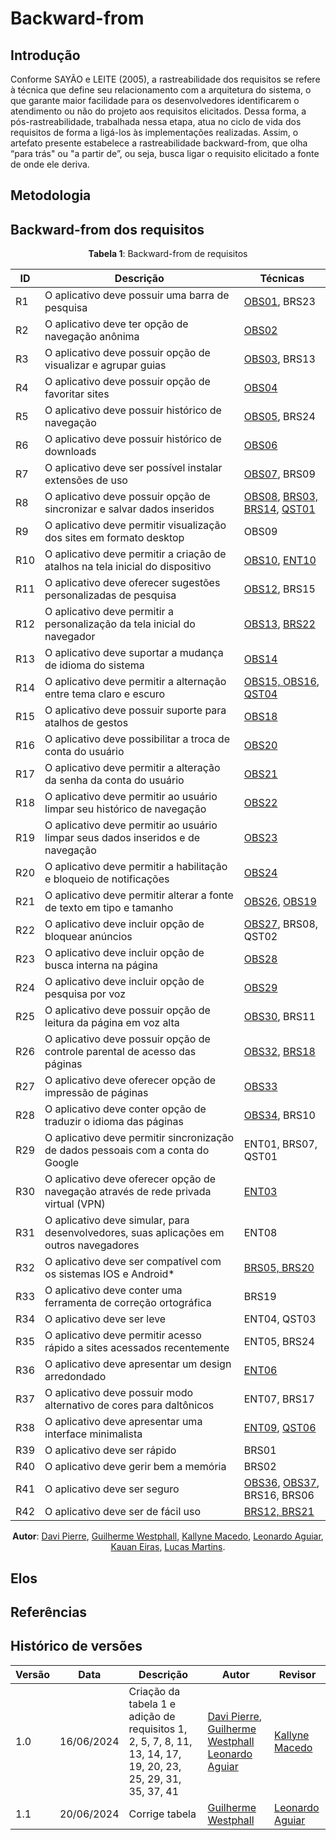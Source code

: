 # Backward-from

## Introdução

Conforme SAYÃO e LEITE (2005), a rastreabilidade dos requisitos se refere à técnica que define seu relacionamento com a arquitetura do sistema, o que garante maior facilidade para os desenvolvedores identificarem o atendimento ou não do projeto aos requisitos elicitados. Dessa forma, a pós-rastreabilidade, trabalhada nessa etapa, atua no ciclo de vida dos requisitos de forma a ligá-los às implementações realizadas.
Assim, o artefato presente estabelece a rastreabilidade backward-from, que olha “para trás" ou "a partir de”, ou seja, busca ligar o requisito elicitado a fonte de onde ele deriva. 


## Metodologia



## Backward-from dos requisitos

<center>

**Tabela 1**: Backward-from de requisitos
<!-- 
| Requisito | Descrição                                                                        | Questionário                                              | Brainstorming                                                                                                                                                  | Entrevista                                       | Observação                                                                                                                                                             |
| --------- | -------------------------------------------------------------------------------- | --------------------------------------------------------- | -------------------------------------------------------------------------------------------------------------------------------------------------------------- | ------------------------------------------------ | ---------------------------------------------------------------------------------------------------------------------------------------------------------------------- |
| R1        | O aplicativo deve possuir uma barra de pesquisa                                  | NA                                                        | [BRS23](/docs/elicitacao/tecnicas/brainstorming.md)                                                                                                            | NA                                               | [OBS01](/docs/elicitacao/tecnicas/observacao.md)                                                                                                                       |
| R2        | O aplicativo deve ter opção de navegação anônima                                 | NA                                                        | NA                                                                                                                                                             | NA                                               | [OBS02](/docs/elicitacao/tecnicas/observacao#requisitos_elicitados)                                                                                                    |
| R3        | Descrição do R3                                                                  | NA                                                        | NA                                                                                                                                                             | NA                                               | NA                                                                                                                                                                     |
| R4        | Descrição do R4                                                                  | NA                                                        | NA                                                                                                                                                             | NA                                               | NA                                                                                                                                                                     |
| R5        | O aplicativo deve possuir histórico de navegação                                 | NA                                                        | [BRS24](/docs/elicitacao/tecnicas/brainstorming.md)                                                                                                            | NA                                               | [OBS05](/docs/elicitacao/tecnicas/observacao#requisitos_elicitados)                                                                                                    |
| R6        | O aplicativo deve possuir histórico de downloads                                 | NA                                                        | NA                                                                                                                                                             | NA                                               | NA                                                                                                                                                                     |
| R7        | O aplicativo deve ser possível instalar extensões de uso                         | NA                                                        | [BRS09](/docs/elicitacao/tecnicas/brainstorming.md)                                                                                                            | NA                                               | [OBS07](/docs/elicitacao/tecnicas/observacao.md)                                                                                                                       |
| R8        | O aplicativo deve possuir opção de sincronizar e salvar dados inseridos          | [QST01](../elicitacao/tecnicas/questionario.md#resultado) | [BRS03, BRS14](../elicitacao/tecnicas/brainstorming#tabela-2-requisitos-elicitados)                                                                            | NA                                               | [OBS08](../elicitacao/tecnicas/observacao#requisitos_elicitados)                                                                                                       |
| R9        | Descrição do R9                                                                  | NA                                                        | NA                                                                                                                                                             | NA                                               | NA                                                                                                                                                                     |
| R10       | Descrição do R10                                                                 | NA                                                        | NA                                                                                                                                                             | NA                                               | NA                                                                                                                                                                     |
| R11       | O aplicativo deve oferecer sugestões personalizadas de pesquisa                  | NA                                                        | [BRS15](../elicitacao/tecnicas/brainstorming#tabela-2-requisitos-elicitados)                                                                                   | NA                                               | [OBS12](/docs/elicitacao/tecnicas/observacao.md)                                                                                                                       |
| R12       | Descrição do R12                                                                 | NA                                                        | NA                                                                                                                                                             | NA                                               | NA                                                                                                                                                                     |
| R13       | O aplicativo deve suportar a mudança de idioma do sistema                        | NA                                                        | NA                                                                                                                                                             | NA                                               | [OBS14](/docs/elicitacao/tecnicas/observacao.md)                                                                                                                       |
| R14       | O aplicativo deve permitir a alternação entre tema claro e escuro                | [QST04](../elicitacao/tecnicas/questionario.md#resultado) | NA                                                                                                                                                             | NA                                               | [OBS15, OBS16](../elicitacao/tecnicas/observacao.md#tabela-2-requisitos-funcionais)                                                                                    |
| R15       | Descrição do R15                                                                 | NA                                                        | NA                                                                                                                                                             | NA                                               | NA                                                                                                                                                                     |
| R16       | Descrição do R16                                                                 | NA                                                        | NA                                                                                                                                                             | NA                                               | NA                                                                                                                                                                     |
| R17       | O aplicativo deve permitir a alteração da senha da conta do usuário              | NA                                                        | NA                                                                                                                                                             | NA                                               | [OBS21](/docs/elicitacao/tecnicas/observacao.md)                                                                                                                       |
| R18       | Descrição do R18                                                                 | NA                                                        | NA                                                                                                                                                             | NA                                               | NA                                                                                                                                                                     |
| R19       | O aplicativo deve permitir ao usuário limpar seus dados inseridos e de navegação | NA                                                        | NA                                                                                                                                                             | NA                                               | [OBS23](/docs/elicitacao/tecnicas/observacao.md)                                                                                                                       |
| R20       | O aplicativo deve ser permitir a habilitação e bloqueio de notificações          | NA                                                        | NA                                                                                                                                                             | NA                                               | [OBS24](../elicitacao/tecnicas/observacao.md#tabela-2-requisitos-funcionais)                                                                                           |
| R21       | Descrição do R21                                                                 | NA                                                        | NA                                                                                                                                                             | NA                                               | NA                                                                                                                                                                     |
| R22       | Descrição do R22                                                                 | NA                                                        | NA                                                                                                                                                             | NA                                               | NA                                                                                                                                                                     |
| R23       | O aplicativo deve incluir opção de busca interna na página                       | NA                                                        | NA                                                                                                                                                             | NA                                               | [OBS28](/docs/elicitacao/tecnicas/observacao.md)                                                                                                                       |
| R24       | Descrição do R24                                                                 | NA                                                        | NA                                                                                                                                                             | NA                                               | NA                                                                                                                                                                     |
| R25       | O aplicativo deve possuir opção de leitura da página em voz alta                 | NA                                                        | [BRS11](../elicitacao/tecnicas/brainstorming#tabela-2-requisitos-elicitados)                                                                                   | NA                                               | [OBS30](/docs/elicitacao/tecnicas/observacao.md)                                                                                                                       |
| R26       | Descrição do R26                                                                 | NA                                                        | NA                                                                                                                                                             | NA                                               | NA                                                                                                                                                                     |
| R27       | Descrição do R27                                                                 | NA                                                        | NA                                                                                                                                                             | NA                                               | NA                                                                                                                                                                     |
| R28       | Descrição do R28                                                                 | NA                                                        | NA                                                                                                                                                             | NA                                               | NA                                                                                                                                                                     |
| R29       | O aplicativo deve permitir sincronização de dados pessoais com a conta do Google | [QST01](../elicitacao/tecnicas/questionario.md#resultado) | [BRS07](../elicitacao/tecnicas/brainstorming#tabela-2-requisitos-elicitados)                                                                                   | [ENT01](/docs/elicitacao/tecnicas/entrevista.md) | NA                                                                                                                                                                     |
| R30       | Descrição do R30                                                                 | NA                                                        | NA                                                                                                                                                             | NA                                               | NA                                                                                                                                                                     |
| R31       | Capacidade de usar aplicações em outros navegadores                              | NA                                                        | NA                                                                                                                                                             | [ENT08](/docs/elicitacao/tecnicas/entrevista.md) | NA                                                                                                                                                                     |
| R32       | Descrição do R32                                                                 | NA                                                        | NA                                                                                                                                                             | NA                                               | NA                                                                                                                                                                     |
| R33       | Descrição do R33                                                                 | NA                                                        | NA                                                                                                                                                             | NA                                               | NA                                                                                                                                                                     |
| R34       | Descrição do R34                                                                 | NA                                                        | NA                                                                                                                                                             | NA                                               | NA                                                                                                                                                                     |
| R35       | O aplicativo deve permitir acesso rápido a sites acessados recentemente          | [ENT05](/docs/elicitacao/tecnicas/entrevista.md)          | NA                                                                                                                                                             | NA                                               | [OBS11](/docs/elicitacao/tecnicas/observacao.md)                                                                                                                       |
| R36       | Descrição do R36                                                                 | NA                                                        | NA                                                                                                                                                             | NA                                               | NA                                                                                                                                                                     |
| R37       | O aplicativo deve possuir modo alternativo de cores para daltônicos              | [QST04](../elicitacao/tecnicas/questionario.md#resultado) | [BRS17](../elicitacao/tecnicas/brainstorming#tabela-2-requisitos-elicitados)                                                                                   | [ENT07](/docs/elicitacao/tecnicas/entrevista.md) | NA                                                                                                                                                                     |
| R38       | Descrição do R38                                                                 | NA                                                        | NA                                                                                                                                                             | NA                                               | NA                                                                                                                                                                     |
| R39       | Descrição do R39                                                                 | NA                                                        | NA                                                                                                                                                             | NA                                               | NA                                                                                                                                                                     |
| R40       | Descrição do R40                                                                 | NA                                                        | NA                                                                                                                                                             | NA                                               | NA                                                                                                                                                                     |
| R41       | O aplicativo deve ser seguro                                                     | NA                                                        | [BRS06](../elicitacao/tecnicas/brainstorming#tabela-2-requisitos-elicitados) <br> [BRS16](../elicitacao/tecnicas/brainstorming#tabela-2-requisitos-elicitados) | NA                                               | [OBS36](../elicitacao/tecnicas/observacao.md#tabela-3-requisitos-não-funcionais) <br> [OBS37](../elicitacao/tecnicas/observacao.md#tabela-3-requisitos-não-funcionais) |
| R42       | Descrição do R42                                                                 | NA                                                        | NA                                                                                                                                                             | NA                                               | NA                                                                                                                                                                     |
 -->


 | ID  | Descrição                                                                              | Técnicas                                                                                                                                                                                                                        |
 | --- | -------------------------------------------------------------------------------------- | ------------------------------------------------------------------------------------------------------------------------------------------------------------------------------------------------------------------------------- |
 | R1  | O aplicativo deve possuir uma barra de pesquisa                                        | [OBS01](../elicitacao/tecnicas/observacao.md#requisitos_elicitados), BRS23                                                                                                                                                      |
 | R2  | O aplicativo deve ter opção de navegação anônima                                       | [OBS02](../elicitacao/tecnicas/observacao.md#tabela-2-requisitos-funcionais)                                                                                                                                                    |
 | R3  | O aplicativo deve possuir opção de visualizar e agrupar guias                          | [OBS03](../elicitacao/tecnicas/observacao#requisitos_elicitados), BRS13                                                                                                                                                         |
 | R4  | O aplicativo deve possuir opção de favoritar sites                                     | [OBS04](../elicitacao/tecnicas/observacao#requisitos_elicitados)                                                                                                                                                                |
 | R5  | O aplicativo deve possuir histórico de navegação                                       | [OBS05](../elicitacao/tecnicas/observacao#requisitos_elicitados), BRS24                                                                                                                                                         |
 | R6  | O aplicativo deve possuir histórico de downloads                                       | [OBS06](../elicitacao/tecnicas/observacao#requisitos_elicitados)                                                                                                                                                                |
 | R7  | O aplicativo deve ser possível instalar extensões de uso                               | [OBS07](../elicitacao/tecnicas/observacao#requisitos_elicitados), BRS09                                                                                                                                                         |
 | R8  | O aplicativo deve possuir opção de sincronizar e salvar dados inseridos                | [OBS08](../elicitacao/tecnicas/observacao.md#tabela-2-requisitos-funcionais), [BRS03, BRS14](../elicitacao/tecnicas/brainstorming.md#tabela-2-requisitos-elicitados), [QST01](../elicitacao/tecnicas/questionario.md#resultado) |
 | R9  | O aplicativo deve permitir visualização dos sites em formato desktop                   | OBS09                                                                                                                                                                                                                           |
 | R10 | O aplicativo deve permitir a criação de atalhos na tela inicial do dispositivo         | [OBS10](../elicitacao/tecnicas/observacao#requisitos_elicitados), [ENT10](../elicitacao/tecnicas/entrevista.md#tabela-6-requisitos-elicitados-na-entrevista)                                                                    |  |
 | R11 | O aplicativo deve oferecer sugestões personalizadas de pesquisa                        | [OBS12](../elicitacao/tecnicas/observacao#requisitos_elicitados), BRS15                                                                                                                                                         |
 | R12 | O aplicativo deve permitir a personalização da tela inicial do navegador               | [OBS13](../elicitacao/tecnicas/observacao#requisitos_elicitados), [BRS22](../elicitacao/tecnicas/brainstorming#tabela-2-requisitos-elicitados)                                                                                  |
 | R13 | O aplicativo deve suportar a mudança de idioma do sistema                              | [OBS14](../elicitacao/tecnicas/observacao#requisitos_elicitados)                                                                                                                                                                |
 | R14 | O aplicativo deve permitir a alternação entre tema claro e escuro                      | [OBS15, OBS16](../elicitacao/tecnicas/observacao.md#tabela-2-requisitos-funcionais), [QST04](../elicitacao/tecnicas/questionario.md#resultado)                                                                                  |
 | R15 | O aplicativo deve possuir suporte para atalhos de gestos                               | [OBS18](../elicitacao/tecnicas/observacao#requisitos_elicitados)                                                                                                                                                                |
 | R16 | O aplicativo deve possibilitar a troca de conta do usuário                             | [OBS20](../elicitacao/tecnicas/observacao#requisitos_elicitados)                                                                                                                                                                |
 | R17 | O aplicativo deve permitir a alteração da senha da conta do usuário                    | [OBS21](../elicitacao/tecnicas/observacao#requisitos_elicitados)                                                                                                                                                                |
 | R18 | O aplicativo deve permitir ao usuário limpar seu histórico de navegação                | [OBS22](../elicitacao/tecnicas/observacao#requisitos_elicitados)                                                                                                                                                                |
 | R19 | O aplicativo deve permitir ao usuário limpar seus dados inseridos e de navegação       | [OBS23](../elicitacao/tecnicas/observacao#requisitos_elicitados)                                                                                                                                                                |
 | R20 | O aplicativo deve permitir a habilitação e bloqueio de notificações                    | [OBS24](../elicitacao/tecnicas/observacao.md#requisitos_elicitados)                                                                                                                                                             |
 | R21 | O aplicativo deve permitir alterar a fonte de texto em tipo e tamanho                  | [OBS26](../elicitacao/tecnicas/observacao#requisitos_elicitados), [OBS19](../elicitacao/tecnicas/observacao#requisitos_elicitados)                                                                                              |
 | R22 | O aplicativo deve incluir opção de bloquear anúncios                                   | [OBS27](../elicitacao/tecnicas/observacao#requisitos_elicitados), BRS08, QST02                                                                                                                                                  |
 | R23 | O aplicativo deve incluir opção de busca interna na página                             | [OBS28](../elicitacao/tecnicas/observacao#requisitos_elicitados)                                                                                                                                                                |
 | R24 | O aplicativo deve incluir opção de pesquisa por voz                                    | [OBS29](../elicitacao/tecnicas/observacao#requisitos_elicitados)                                                                                                                                                                |
 | R25 | O aplicativo deve possuir opção de leitura da página em voz alta                       | [OBS30](../elicitacao/tecnicas/observacao#requisitos_elicitados), BRS11                                                                                                                                                         |
 | R26 | O aplicativo deve possuir opção de controle parental de acesso das páginas             | [OBS32](../elicitacao/tecnicas/observacao.md#tabela-2-requisitos-funcionais), [BRS18](../elicitacao/tecnicas/brainstorming.md#tabela-2-requisitos-elicitados)                                                                            |
 | R27 | O aplicativo deve oferecer opção de impressão de páginas                               | [OBS33](../elicitacao/tecnicas/observacao#requisitos_elicitados)                                                                                                                                                                |
 | R28 | O aplicativo deve conter opção de traduzir o idioma das páginas                        | [OBS34](../elicitacao/tecnicas/observacao#requisitos_elicitados), BRS10                                                                                                                                                         |
 | R29 | O aplicativo deve permitir sincronização de dados pessoais com a conta do Google       | ENT01, BRS07, QST01                                                                                                                                                                                                             |
 | R30 | O aplicativo deve oferecer opção de navegação através de rede privada virtual (VPN)    | [ENT03](../elicitacao/tecnicas/entrevista.md#tabela-6-requisitos-elicitados-na-entrevista)                                                                                                                                      |
 | R31 | O aplicativo deve simular, para desenvolvedores, suas aplicações em outros navegadores | ENT08                                                                                                                                                                                                                           |
 | R32 | O aplicativo deve ser compatível com os sistemas IOS e Android*                        | [BRS05, BRS20](../elicitacao/tecnicas/brainstorming.md#tabela-2-requisitos-elicitados)                                                                                                                                          |
 | R33 | O aplicativo deve conter uma ferramenta de correção ortográfica                        | BRS19                                                                                                                                                                                                                           |
 | R34 | O aplicativo deve ser leve                                                             | ENT04, QST03                                                                                                                                                                                                                    |
 | R35 | O aplicativo deve permitir acesso rápido a sites acessados recentemente                | ENT05, BRS24                                                                                                                                                                                                                    |
 | R36 | O aplicativo deve apresentar um design arredondado                                     | [ENT06](../elicitacao/tecnicas/entrevista.md#tabela-6-requisitos-elicitados-na-entrevista)                                                                                                                                      |
 | R37 | O aplicativo deve possuir modo alternativo de cores para daltônicos                    | ENT07, BRS17                                                                                                                                                                                                                    |
 | R38 | O aplicativo deve apresentar uma interface minimalista                                 | [ENT09](../elicitacao/tecnicas/entrevista.md#tabela-6-requisitos-elicitados-na-entrevista), [QST06](../elicitacao/tecnicas/questionario.md#tabela-3-requisitos-elicitados-na-entrevista)                                                                                                              |
 | R39 | O aplicativo deve ser rápido                                                           | BRS01                                                                                                                                                                                                                           |
 | R40 | O aplicativo deve gerir bem a memória                                                  | BRS02                                                                                                                                                                                                                           |
 | R41 | O aplicativo deve ser seguro                                                           | [OBS36](../elicitacao/tecnicas/observacao#requisitos_elicitados), [OBS37](../elicitacao/tecnicas/observacao#requisitos_elicitados), BRS16, BRS06                                                                                |
 | R42 | O aplicativo deve ser de fácil uso                                                     | [BRS12, BRS21](../elicitacao/tecnicas/brainstorming#tabela-2-requisitos-elicitados)                                                                                                                                             |


**Autor**: [Davi Pierre](https://github.com/DaviPierre), [Guilherme Westphall](https://github.com/west7), [Kallyne Macedo](https://github.com/kalipassos), [Leonardo Aguiar](https://github.com/Leonardo0o0), [Kauan Eiras](https://github.com/kauaneiras), [Lucas Martins](https://github.com/martinsglucas).
</center>

## Elos


## Referências




## Histórico de versões

| Versão | Data       | Descrição                                                                                                    | Autor                                                                                                                                           | Revisor                                         |
| ------ | ---------- | ------------------------------------------------------------------------------------------------------------ | ----------------------------------------------------------------------------------------------------------------------------------------------- | ----------------------------------------------- |
| 1.0    | 16/06/2024 | Criação da tabela 1 e adição de requisitos 1, 2, 5, 7, 8, 11, 13, 14, 17, 19, 20, 23, 25, 29, 31, 35, 37, 41 | [Davi Pierre](https://github.com/DaviPierre), [Guilherme Westphall](https://github.com/west7) [Leonardo Aguiar](https://github.com/Leonardo0o0) | [Kallyne Macedo](https://github.com/kalipassos) |
| 1.1 | 20/06/2024 | Corrige tabela | [Guilherme Westphall](https://github.com/west7) | [Leonardo Aguiar](https://github.com/Leonardo0o0) |